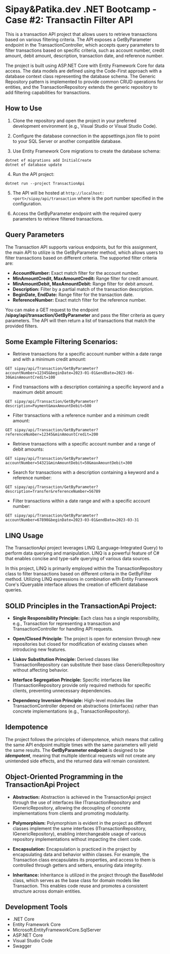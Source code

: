 # Sipay&Patika.dev .NET Bootcamp - Case #2: Transactin Filter API

This is a transaction API project that allows users to retrieve transactions based on various filtering criteria. The API exposes a GetByParameter endpoint in the TransactionController, which accepts query parameters to filter transactions based on specific criteria, such as account number, credit amount, debit amount, description, transaction date, and reference number.

The project is built using ASP.NET Core with Entity Framework Core for data access. The data models are defined using the Code-First approach with a database context class representing the database schema. The Generic Repository pattern is implemented to provide common CRUD operations for entities, and the TransactionRepository extends the generic repository to add filtering capabilities for transactions.

## How to Use

1. Clone the repository and open the project in your preferred development environment (e.g., Visual Studio or Visual Studio Code).

2. Configure the database connection in the appsettings.json file to point to your SQL Server or another compatible database.

3. Use Entity Framework Core migrations to create the database schema:

```
dotnet ef migrations add InitialCreate
dotnet ef database update
```
4. Run the API project:

``` dotnet run --project TransactionApi ```

5. The API will be hosted at `http://localhost:<port>/sipay/api/transaction` where <port> is the port number specified in the configuration.

6. Access the GetByParameter endpoint with the required query parameters to retrieve filtered transactions.


## Query Parameters

The Transaction API supports various endpoints, but for this assignment, the main API to utilize is the GetByParameter method, which allows users to filter transactions based on different criteria. The supported filter criteria are:

- **AccountNumber:** Exact match filter for the account number.
- **MinAmountCredit, MaxAmountCredit:** Range filter for credit amount.
- **MinAmountDebit, MaxAmountDebit:** Range filter for debit amount.
- **Description:** Filter by a partial match of the transaction description.
- **BeginDate, EndDate:** Range filter for the transaction date.
- **ReferenceNumber:** Exact match filter for the reference number.

You can make a GET request to the endpoint **/sipay/api/transaction/GetByParameter** and pass the filter criteria as query parameters. The API will then return a list of transactions that match the provided filters.

## Some Example Filtering Scenarios:

- Retrieve transactions for a specific account number within a date range and with a minimum credit amount:

`GET sipay/api/Transaction/GetByParameter?accountNumber=12345&beginDate=2023-01-01&endDate=2023-06-30&minAmountCredit=100 `

- Find transactions with a description containing a specific keyword and a maximum debit amount:

`GET sipay/api/Transaction/GetByParameter?description=Payment&maxAmountDebit=500`

- Filter transactions with a reference number and a minimum credit amount:

`GET sipay/api/Transaction/GetByParameter?referenceNumber=12345&minAmountCredit=200`

- Retrieve transactions with a specific account number and a range of debit amounts:

`GET sipay/api/Transaction/GetByParameter?accountNumber=54321&minAmountDebit=50&maxAmountDebit=300 `

- Search for transactions with a description containing a keyword and a reference number:

`GET sipay/api/Transaction/GetByParameter?description=Transfer&referenceNumber=56789`

- Filter transactions within a date range and with a specific account number:

`GET sipay/api/Transaction/GetByParameter?accountNumber=67890&beginDate=2023-03-01&endDate=2023-03-31 `

## LINQ Usage

The TransactionApi project leverages LINQ (Language-Integrated Query) to perform data querying and manipulation. LINQ is a powerful feature of C# that enables concise and type-safe querying of various data sources.

In this project, LINQ is primarily employed within the TransactionRepository class to filter transactions based on different criteria in the GetByFilter method. Utilizing LINQ expressions in combination with Entity Framework Core's IQueryable interface allows the creation of efficient database queries.

## SOLID Principles in the TransactionApi Project:

- **Single Responsibility Principle:** Each class has a single responsibility, e.g., Transaction for representing a transaction and TransactionController for handling API requests.
  
- **Open/Closed Principle**: The project is open for extension through new repositories but closed for modification of existing classes when introducing new features.
  
- **Liskov Substitution Principle:** Derived classes like TransactionRepository can substitute their base class GenericRepository<Transaction> without affecting behavior.
  
- **Interface Segregation Principle:** Specific interfaces like ITransactionRepository provide only required methods for specific clients, preventing unnecessary dependencies.
  
- **Dependency Inversion Principle:** High-level modules like TransactionController depend on abstractions (interfaces) rather than concrete implementations (e.g., TransactionRepository).

## Idempotence

The project follows the principles of idempotence, which means that calling the same API endpoint multiple times with the same parameters will yield the same results. The **GetByParameter endpoint** is designed to be ***idempotent***, meaning that multiple identical requests will not create any unintended side effects, and the returned data will remain consistent.

## Object-Oriented Programming in the TransactionApi Project

- **Abstraction:** Abstraction is achieved in the TransactionApi project through the use of interfaces like ITransactionRepository and IGenericRepository, allowing the decoupling of concrete implementations from clients and promoting modularity.

- **Polymorphism:** Polymorphism is evident in the project as different classes implement the same interfaces (ITransactionRepository, IGenericRepository), enabling interchangeable usage of various repository implementations without impacting the client code.

- **Encapsulation:** Encapsulation is practiced in the project by encapsulating data and behavior within classes. For example, the Transaction class encapsulates its properties, and access to them is controlled through getters and setters, ensuring data integrity.

- **Inheritance:** Inheritance is utilized in the project through the BaseModel class, which serves as the base class for domain models like Transaction. This enables code reuse and promotes a consistent structure across domain entities.
  
## Development Tools

- .NET Core
- Entity Framework Core
- Microsoft.EntityFrameworkCore.SqlServer
- ASP.NET Core
- Visual Studio Code
- Swagger
